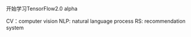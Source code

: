 开始学习TensorFlow2.0 alpha

CV：computer vision
NLP: natural language process
RS: recommendation system
